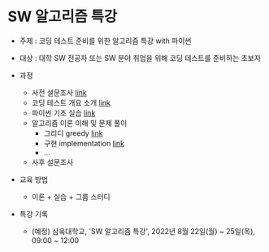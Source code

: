 # SW 알고리즘 특강

* 주제 : 코딩 테스트 준비를 위한 알고리즘 특강 with 파이썬
* 대상 : 대학 SW 전공자 또는 SW 분야 취업을 위해 코딩 테스트를 준비하는 초보자

* 과정
  - 사전 설문조사 [link](https://docs.google.com/forms/d/e/1FAIpQLSe7drosIRkd0ztR_PVHhrl9ZpvL2olMaDl3GgSeOGC1jHHS9Q/viewform?usp=sf_link)
  - 코딩 테스트 개요 소개 [link](https://docs.google.com/document/d/1Hr0iYIFOhDpBD69OCKybWxM2QJKSpOPD5Y3DRamwOf8/edit?usp=sharing)  
  - 파이썬 기초 실습 [link](https://colab.research.google.com/drive/1WzSSuVfzmh9E88NgkPyRLyu5jaAXFFWu?usp=sharing)
  - 알고리즘 이론 이해 및 문제 풀이
    - 그리디 greedy [link](https://colab.research.google.com/drive/1OiCdZ2QmXWlhnYOfB5KBa5a4qUokTHFs?usp=sharing)
    - 구현 implementation [link](https://colab.research.google.com/drive/1PnB4NRZUgM-VdrJXQj_OlaBUKeNOvy2g?usp=sharing)
    - ...
  - 사후 설문조사

  
* 교육 방법
  - 이론 + 실습 + 그룹 스터디

* 특강 기록
  - (예정) 삼육대학교, 'SW 알고리즘 특강', 2022년 8월 22일(월) ~ 25일(목), 09:00 ~ 12:00